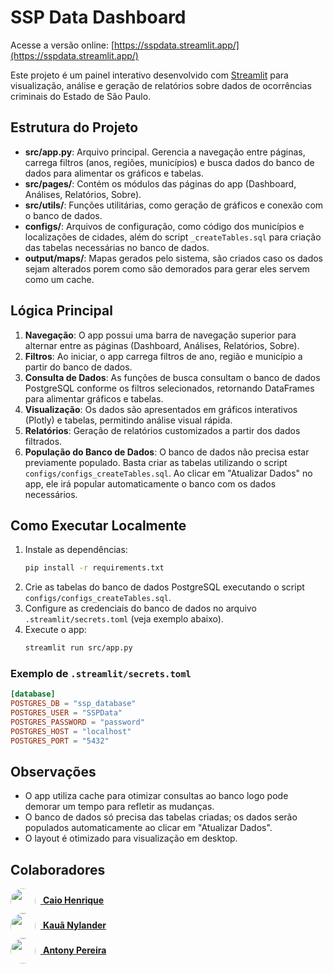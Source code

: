 # SSP Data Dashboard

Acesse a versão online: [https://sspdata.streamlit.app/](https://sspdata.streamlit.app/)

Este projeto é um painel interativo desenvolvido com [Streamlit](https://streamlit.io/) para visualização, análise e geração de relatórios sobre dados de ocorrências criminais do Estado de São Paulo.

## Estrutura do Projeto

- **src/app.py**: Arquivo principal. Gerencia a navegação entre páginas, carrega filtros (anos, regiões, municípios) e busca dados do banco de dados para alimentar os gráficos e tabelas.
- **src/pages/**: Contém os módulos das páginas do app (Dashboard, Análises, Relatórios, Sobre).
- **src/utils/**: Funções utilitárias, como geração de gráficos e conexão com o banco de dados.
- **configs/**: Arquivos de configuração, como código dos municípios e localizações de cidades, além do script `_createTables.sql` para criação das tabelas necessárias no banco de dados.
- **output/maps/**: Mapas gerados pelo sistema, são criados caso os dados sejam alterados porem como são demorados para gerar eles servem como um cache.

## Lógica Principal

1. **Navegação**: O app possui uma barra de navegação superior para alternar entre as páginas (Dashboard, Análises, Relatórios, Sobre).
2. **Filtros**: Ao iniciar, o app carrega filtros de ano, região e município a partir do banco de dados.
3. **Consulta de Dados**: As funções de busca consultam o banco de dados PostgreSQL conforme os filtros selecionados, retornando DataFrames para alimentar gráficos e tabelas.
4. **Visualização**: Os dados são apresentados em gráficos interativos (Plotly) e tabelas, permitindo análise visual rápida.
5. **Relatórios**: Geração de relatórios customizados a partir dos dados filtrados.
6. **População do Banco de Dados**: O banco de dados não precisa estar previamente populado. Basta criar as tabelas utilizando o script `configs/configs_createTables.sql`. Ao clicar em "Atualizar Dados" no app, ele irá popular automaticamente o banco com os dados necessários.

## Como Executar Localmente

1. Instale as dependências:
   ```bash
   pip install -r requirements.txt
   ```
2. Crie as tabelas do banco de dados PostgreSQL executando o script `configs/configs_createTables.sql`.
3. Configure as credenciais do banco de dados no arquivo `.streamlit/secrets.toml` (veja exemplo abaixo).
4. Execute o app:
   ```bash
   streamlit run src/app.py
   ```

### Exemplo de `.streamlit/secrets.toml`
```toml
[database]
POSTGRES_DB = "ssp_database"
POSTGRES_USER = "SSPData"
POSTGRES_PASSWORD = "password"
POSTGRES_HOST = "localhost"
POSTGRES_PORT = "5432"
```

## Observações
- O app utiliza cache para otimizar consultas ao banco logo pode demorar um tempo para refletir as mudanças.
- O banco de dados só precisa das tabelas criadas; os dados serão populados automaticamente ao clicar em "Atualizar Dados".
- O layout é otimizado para visualização em desktop.

## Colaboradores

<a href="https://github.com/PotatoPTT" target="_blank">
  <img src="https://github.com/PotatoPTT.png" width="40" height="40" style="border-radius:50%; vertical-align:middle; margin-right:8px;" />
  <b>Caio Henrique</b>
</a>
<br/>
<a href="https://github.com/k-nylander" target="_blank">
  <img src="https://github.com/k-nylander.png" width="40" height="40" style="border-radius:50%; vertical-align:middle; margin-right:8px;" />
  <b>Kauã Nylander</b>
</a>
<br/>
<a href="https://github.com/antony-pereira" target="_blank">
  <img src="https://github.com/antony-pereira.png" width="40" height="40" style="border-radius:50%; vertical-align:middle; margin-right:8px;" />
  <b>Antony Pereira</b>
</a>